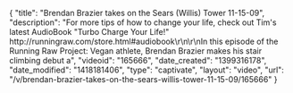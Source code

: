 {
    "title": "Brendan Brazier takes on the Sears (Willis) Tower 11-15-09",
    "description": "For more tips of how to change your life, check out Tim's latest AudioBook  \"Turbo Charge Your Life!\" http:\/\/runningraw.com\/store.html#audiobook\r\n\r\nIn this episode of the Running Raw Project: Vegan athlete, Brendan Brazier makes his stair climbing debut a",
    "videoid": "165666",
    "date_created": "1399316178",
    "date_modified": "1418181406",
    "type": "captivate",
    "layout": "video",
    "url": "\/v\/brendan-brazier-takes-on-the-sears-willis-tower-11-15-09\/165666"
}